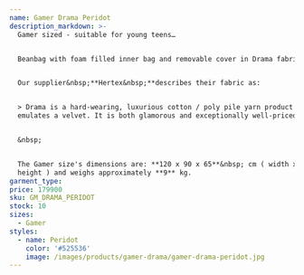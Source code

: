 ```yaml
---
name: Gamer Drama Peridot
description_markdown: >-
  Gamer sized - suitable for young teens…


  Beanbag with foam filled inner bag and removable cover in Drama fabric.&nbsp;


  Our supplier&nbsp;**Hertex&nbsp;**describes their fabric as:


  > Drama is a hard-wearing, luxurious cotton / poly pile yarn product that
  emulates a velvet. It is both glamorous and exceptionally well-priced.


  &nbsp;


  The Gamer size's dimensions are: **120 x 90 x 65**&nbsp; cm ( width x depth x
  height ) and weighs approximately **9** kg.
garment_type:
price: 179900
sku: GM_DRAMA_PERIDOT
stock: 10
sizes:
  - Gamer
styles:
  - name: Peridot
    color: '#525536'
    image: /images/products/gamer-drama/gamer-drama-peridot.jpg
---
```

